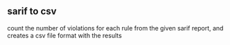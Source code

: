 ## sarif to csv
count the number of violations for each rule from the given sarif report, and creates a csv file format with the results
